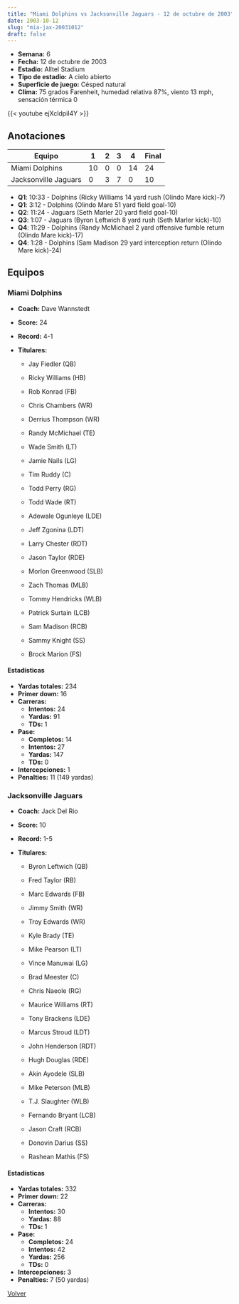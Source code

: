 ```yaml
---
title: "Miami Dolphins vs Jacksonville Jaguars - 12 de octubre de 2003"
date: 2003-10-12
slug: "mia-jax-20031012"
draft: false
---
```


- **Semana:** 6
- **Fecha:** 12 de octubre de 2003
- **Estadio:** Alltel Stadium
- **Tipo de estadio:** A cielo abierto
- **Superficie de juego:** Césped natural
- **Clima:** 75 grados Farenheit, humedad relativa 87%, viento 13 mph, sensación térmica 0


{{< youtube ejXcldpiI4Y >}}


## Anotaciones
| Equipo | 1 | 2 | 3 | 4 | Final |
|--------|---|---|---|---|-------|
| Miami Dolphins  | 10 | 0 | 0 | 14  | 24 |
| Jacksonville Jaguars  | 0 | 3 | 7 | 0  | 10 |
- **Q1**: 10:33 - Dolphins (Ricky Williams 14 yard rush (Olindo Mare kick)-7)
- **Q1**: 3:12 - Dolphins (Olindo Mare 51 yard field goal-10)
- **Q2**: 11:24 - Jaguars (Seth Marler 20 yard field goal-10)
- **Q3**: 1:07 - Jaguars (Byron Leftwich 8 yard rush (Seth Marler kick)-10)
- **Q4**: 11:29 - Dolphins (Randy McMichael 2 yard offensive fumble return (Olindo Mare kick)-17)
- **Q4**: 1:28 - Dolphins (Sam Madison 29 yard interception return (Olindo Mare kick)-24)


## Equipos


### Miami Dolphins
* **Coach:** Dave Wannstedt
* **Score:** 24
* **Record:** 4-1
* **Titulares:** 

  * Jay Fiedler (QB) 

  * Ricky Williams (HB) 

  * Rob Konrad (FB) 

  * Chris Chambers (WR) 

  * Derrius Thompson (WR) 

  * Randy McMichael (TE) 

  * Wade Smith (LT) 

  * Jamie Nails (LG) 

  * Tim Ruddy (C) 

  * Todd Perry (RG) 

  * Todd Wade (RT) 

  * Adewale Ogunleye (LDE) 

  * Jeff Zgonina (LDT) 

  * Larry Chester (RDT) 

  * Jason Taylor (RDE) 

  * Morlon Greenwood (SLB) 

  * Zach Thomas (MLB) 

  * Tommy Hendricks (WLB) 

  * Patrick Surtain (LCB) 

  * Sam Madison (RCB) 

  * Sammy Knight (SS) 

  * Brock Marion (FS) 

#### Estadísticas
* **Yardas totales:** 234
* **Primer down:** 16
* **Carreras:**
  * **Intentos:** 24
  * **Yardas:** 91
  * **TDs:** 1
* **Pase:**
  * **Completos:** 14
  * **Intentos:** 27
  * **Yardas:** 147
  * **TDs:** 0
* **Intercepciones:** 1
* **Penalties:** 11 (149 yardas)

### Jacksonville Jaguars
* **Coach:** Jack Del Rio
* **Score:** 10
* **Record:** 1-5
* **Titulares:** 

  * Byron Leftwich (QB) 

  * Fred Taylor (RB) 

  * Marc Edwards (FB) 

  * Jimmy Smith (WR) 

  * Troy Edwards (WR) 

  * Kyle Brady (TE) 

  * Mike Pearson (LT) 

  * Vince Manuwai (LG) 

  * Brad Meester (C) 

  * Chris Naeole (RG) 

  * Maurice Williams (RT) 

  * Tony Brackens (LDE) 

  * Marcus Stroud (LDT) 

  * John Henderson (RDT) 

  * Hugh Douglas (RDE) 

  * Akin Ayodele (SLB) 

  * Mike Peterson (MLB) 

  * T.J. Slaughter (WLB) 

  * Fernando Bryant (LCB) 

  * Jason Craft (RCB) 

  * Donovin Darius (SS) 

  * Rashean Mathis (FS) 

#### Estadísticas
* **Yardas totales:** 332
* **Primer down:** 22
* **Carreras:**
  * **Intentos:** 30
  * **Yardas:** 88
  * **TDs:** 1
* **Pase:**
  * **Completos:** 24
  * **Intentos:** 42
  * **Yardas:** 256
  * **TDs:** 0
* **Intercepciones:** 3
* **Penalties:** 7 (50 yardas)


[Volver](/historia/2003)
